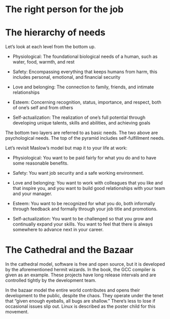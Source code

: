 # The right person for the job

# The hierarchy of needs

Let’s look at each level from the bottom up.

-   Physiological: The foundational biological needs of a human, such as water, food, warmth, and rest

-   Safety: Encompassing everything that keeps humans from harm, this includes personal, emotional, and financial security

-   Love and belonging: The connection to family, friends, and intimate relationships

-   Esteem: Concerning recognition, status, importance, and respect, both of one’s self and from others

-   Self-actualization: The realization of one’s full potential through developing unique talents, skills and abilities, and achieving goals

The bottom two layers are referred to as basic needs. The two above are psychological needs. The top of the pyramid includes self-fulfillment needs.

Let’s revisit Maslow’s model but map it to your life at work:

-   Physiological: You want to be paid fairly for what you do and to have some reasonable benefits.

-   Safety: You want job security and a safe working environment.

-   Love and belonging: You want to work with colleagues that you like and that inspire you, and you want to build good relationships with your team and your manager.

-   Esteem: You want to be recognized for what you do, both informally through feedback and formally through your job title and promotions.

-   Self-actualization: You want to be challenged so that you grow and continually expand your skills. You want to feel that there is always somewhere to advance next in your career.

# The Cathedral and the Bazaar

In the cathedral model, software is free and open source, but it is developed by the aforementioned hermit wizards. In the book, the GCC compiler is given as an example. These projects have long release intervals and are controlled tightly by the development team.

In the bazaar model the entire world contributes and opens their development to the public, despite the chaos. They operate under the tenet that “given enough eyeballs, all bugs are shallow.” There’s less to lose if occasional issues slip out. Linux is described as the poster child for this movement.
